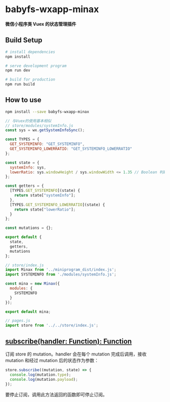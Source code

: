 # babyfs-wxapp-minax

**微信小程序类 Vuex 的状态管理插件**

## Build Setup

```bash
# install dependencies
npm install

# serve development program
npm run dev

# build for production
npm run build
```

## How to use

```bash
npm install --save babyfs-wxapp-minax
```

```javascript
// 与Vuex的使用基本相似
// store/modules/systemInfo.js
const sys = wx.getSystemInfoSync();

const TYPES = {
  GET_SYSTEMINFO: "GET_SYSTEMINFO",
  GET_SYSTEMINFO_LOWERRATIO: "GET_SYSTEMINFO_LOWERRATIO"
};

const state = {
  systemInfo: sys,
  lowerRatio: sys.windowHeight / sys.windowWidth <= 1.35 // Boolean 判断高宽比是否小于指定值
};

const getters = {
  [TYPES.GET_SYSTEMINFO](state) {
    return state["systemInfo"];
  },
  [TYPES.GET_SYSTEMINFO_LOWERRATIO](state) {
    return state["lowerRatio"];
  }
};

const mutations = {};

export default {
  state,
  getters,
  mutations
};

// store/index.js
import Minax from '../miniprogram_dist/index.js';
import SYSTEMINFO from './modules/systemInfo.js';

const mina = new Minax({
  modules: {
    SYSTEMINFO
  }
});

export default mina;

// pages.js
import store from '../../store/index.js';
```

## [subscribe(handler: Function): Function](https://vuex.vuejs.org/zh/api/#subscribe)

订阅 store 的 mutation。handler 会在每个 mutation 完成后调用，接收 mutation 和经过 mutation 后的状态作为参数：

```javascript
store.subscribe((mutation, state) => {
  console.log(mutation.type);
  console.log(mutation.payload);
});
```

要停止订阅，调用此方法返回的函数即可停止订阅。
